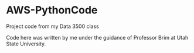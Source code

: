 # AWS-PythonCode
Project code from my Data 3500 class

Code here was written by me under the guidance of Professor Brim at Utah State University.
